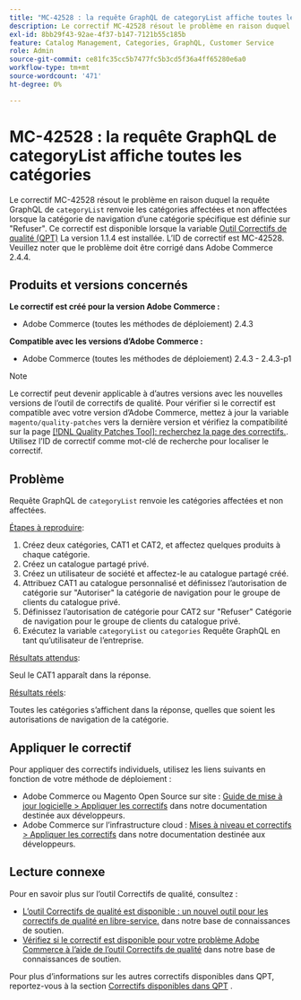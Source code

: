 ```yaml
---
title: "MC-42528 : la requête GraphQL de categoryList affiche toutes les catégories"
description: Le correctif MC-42528 résout le problème en raison duquel la requête GraphQL de `categoryList` renvoie les catégories affectées et non affectées lorsque la catégorie de navigation d’une catégorie spécifique est définie sur "Refuser". Ce correctif est disponible lorsque l’[outil de correctifs de qualité (QPT)](/help/announcements/adobe-commerce-announcements/magento-quality-patches-released-new-tool-to-self-serve-quality-patches.md) 1.1.4 est installé. L’ID de correctif est MC-42528. Veuillez noter que le problème doit être corrigé dans Adobe Commerce 2.4.4.
exl-id: 8bb29f43-92ae-4f37-b147-7121b55c185b
feature: Catalog Management, Categories, GraphQL, Customer Service
role: Admin
source-git-commit: ce81fc35cc5b7477fc5b3cd5f36a4ff65280e6a0
workflow-type: tm+mt
source-wordcount: '471'
ht-degree: 0%

---
```


# MC-42528 : la requête GraphQL de categoryList affiche toutes les catégories

Le correctif MC-42528 résout le problème en raison duquel la requête GraphQL de `categoryList` renvoie les catégories affectées et non affectées lorsque la catégorie de navigation d’une catégorie spécifique est définie sur &quot;Refuser&quot;. Ce correctif est disponible lorsque la variable [Outil Correctifs de qualité (QPT)](/help/announcements/adobe-commerce-announcements/magento-quality-patches-released-new-tool-to-self-serve-quality-patches.md) La version 1.1.4 est installée. L’ID de correctif est MC-42528. Veuillez noter que le problème doit être corrigé dans Adobe Commerce 2.4.4.

## Produits et versions concernés

**Le correctif est créé pour la version Adobe Commerce :**

* Adobe Commerce (toutes les méthodes de déploiement) 2.4.3

**Compatible avec les versions d’Adobe Commerce :**

* Adobe Commerce (toutes les méthodes de déploiement) 2.4.3 - 2.4.3-p1

>[!NOTE]
>
>Le correctif peut devenir applicable à d’autres versions avec les nouvelles versions de l’outil de correctifs de qualité. Pour vérifier si le correctif est compatible avec votre version d’Adobe Commerce, mettez à jour la variable `magento/quality-patches` vers la dernière version et vérifiez la compatibilité sur la page [[!DNL Quality Patches Tool]: recherchez la page des correctifs.](https://devdocs.magento.com/quality-patches/tool.html#patch-grid). Utilisez l’ID de correctif comme mot-clé de recherche pour localiser le correctif.

## Problème

Requête GraphQL de `categoryList` renvoie les catégories affectées et non affectées.

<u>Étapes à reproduire</u>:

1. Créez deux catégories, CAT1 et CAT2, et affectez quelques produits à chaque catégorie.
1. Créez un catalogue partagé privé.
1. Créez un utilisateur de société et affectez-le au catalogue partagé créé.
1. Attribuez CAT1 au catalogue personnalisé et définissez l’autorisation de catégorie sur &quot;Autoriser&quot; la catégorie de navigation pour le groupe de clients du catalogue privé.
1. Définissez l’autorisation de catégorie pour CAT2 sur &quot;Refuser&quot; Catégorie de navigation pour le groupe de clients du catalogue privé.
1. Exécutez la variable `categoryList` ou `categories` Requête GraphQL en tant qu’utilisateur de l’entreprise.

<u>Résultats attendus</u>:

Seul le CAT1 apparaît dans la réponse.

<u>Résultats réels</u>:

Toutes les catégories s’affichent dans la réponse, quelles que soient les autorisations de navigation de la catégorie.

## Appliquer le correctif

Pour appliquer des correctifs individuels, utilisez les liens suivants en fonction de votre méthode de déploiement :

* Adobe Commerce ou Magento Open Source sur site : [Guide de mise à jour logicielle > Appliquer les correctifs](https://devdocs.magento.com/guides/v2.4/comp-mgr/patching/mqp.html) dans notre documentation destinée aux développeurs.
* Adobe Commerce sur l’infrastructure cloud : [Mises à niveau et correctifs > Appliquer les correctifs](https://devdocs.magento.com/cloud/project/project-patch.html) dans notre documentation destinée aux développeurs.

## Lecture connexe

Pour en savoir plus sur l’outil Correctifs de qualité, consultez :

* [L’outil Correctifs de qualité est disponible : un nouvel outil pour les correctifs de qualité en libre-service.](/help/announcements/adobe-commerce-announcements/magento-quality-patches-released-new-tool-to-self-serve-quality-patches.md) dans notre base de connaissances de soutien.
* [Vérifiez si le correctif est disponible pour votre problème Adobe Commerce à l’aide de l’outil Correctifs de qualité](/help/support-tools/patches-available-in-qpt-tool/check-patch-for-magento-issue-with-magento-quality-patches.md) dans notre base de connaissances de soutien.

Pour plus d’informations sur les autres correctifs disponibles dans QPT, reportez-vous à la section [Correctifs disponibles dans QPT](https://support.magento.com/hc/en-us/sections/360010506631-Patches-available-in-MQP-tool-) .
